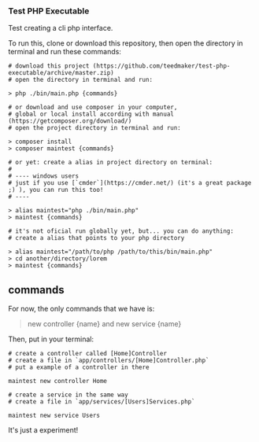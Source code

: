 ### Test PHP Executable

Test creating a cli php interface.

To run this, clone or download this repository, then open the directory in terminal and run these commands:

````
# download this project (https://github.com/teedmaker/test-php-executable/archive/master.zip)
# open the directory in terminal and run:

> php ./bin/main.php {commands}

# or download and use composer in your computer,
# global or local install according with manual (https://getcomposer.org/download/)
# open the project directory in terminal and run:

> composer install
> composer maintest {commands}

# or yet: create a alias in project directory on terminal:
# 
# ---- windows users
# just if you use [`cmder`](https://cmder.net/) (it's a great package ;) ), you can run this too!
# ----

> alias maintest="php ./bin/main.php"
> maintest {commands}

# it's not oficial run globally yet, but... you can do anything:
# create a alias that points to your php directory

> alias maintest="/path/to/php /path/to/this/bin/main.php"
> cd another/directory/lorem
> maintest {commands}
````

## commands

For now, the only commands that we have is:

> new controller {name} and
> new service {name}

Then, put in your terminal:

````
# create a controller called [Home]Controller
# create a file in `app/controllers/[Home]Controller.php`
# put a example of a controller in there

maintest new controller Home

# create a service in the same way
# create a file in `app/services/[Users]Services.php`

maintest new service Users
````

It's just a experiment!